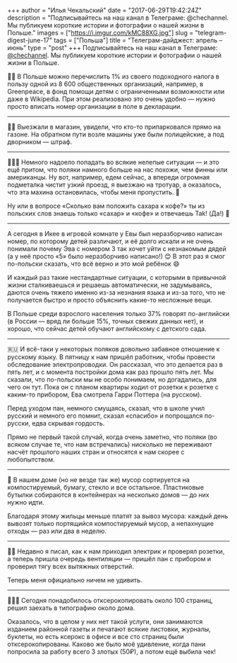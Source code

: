 +++
author = "Илья Чекальский"
date = "2017-06-29T19:42:24Z"
description = "Подписывайтесь на наш канал в Телеграме: @chechannel. Мы публикуем короткие истории и фотографии о нашей жизни в Польше."
images = ["https://i.imgur.com/kMC88XG.jpg"]
slug = "telegram-digest-june-17"
tags = ["Польша"]
title = "Телеграм-дайджест: апрель – июнь"
type = "post"
+++
Подписывайтесь на наш канал в Телеграме: [@chechannel](https://t.me/chechannel). Мы публикуем короткие истории и фотографии о нашей жизни в Польше.

👷🏻 В Польше можно перечислить 1% из своего подоходного налога в пользу одной из 8 600 общественных организаций, например, в Greenpeace, в фонд помощи детям с ограниченными возможности или даже в Wikipedia. При этом реализовано это очень удобно — нужно просто вписать номер организации в поле в декларации.

--------
👮🏻 Выезжали в магазин, увидели, что кто-то припарковался прямо на газоне. На обратном пути возле машины уже были полицейские, а под дворником — штраф.

--------
🤦🏻‍♂️ Немного надоело попадать во всякие нелепые ситуации — и это ещё притом, что поляки намного больше на нас похожи, чем финны или американцы. Ну вот, например, едем сейчас, а впереди огромная подметалка чистит узкий проезд, я выезжаю на тротуар, а оказалось, что эта махина остановилась, чтобы меня пропустить. 🙈

Ну или в вопросе «Сколько вам положить сахара к кофе?» ты из польских слов знаешь только «сахар» и «кофе» и отвечаешь Tak! (Да!) 🙊

--------
А сегодня в Икее в игровой комнате у Евы был неразборчиво написан номер, по которому детей различают, и её долго искали и не очень понимали почему Эва с номером 3 так хочет уйти с незнакомым дядей (а у неё просто «5» было неразборчиво написано!) 😊 В этот раз я смог по-польски сказать, что всё верно и это мой ребёнок 😄

И каждый раз такие нестандартные ситуации, с которыми в привычной жизни сталкиваешься и решаешь автоматически, не задумываясь, даются очень тяжело именно из-за незнания языка и из-за того, что не получается быстро и просто объяснить какие-то несложные вещи.

В Польше среди взрослого населения только 37% говорят по-английски (в России — вряд ли больше 15%, точных свежих данных нет), и хорошо, что сейчас детей обучают английскому с детского сада.

--------
🇷🇺 И всё-таки у некоторых поляков довольно забавное отношение к русскому языку. В пятницу к нам пришёл работник, чтобы провести обследование электропроводки. Он рассказал, что это делается раз в пять лет, и с момента постройки дома как раз прошло пять лет. Мы сказали, что по-польски мы не особо понимаем, но догадались, для чего он тут. Пока он с планом квартиры ходил от розетки к розетке с каким-то прибором, Ева смотрела Гарри Поттера (на русском).

Перед уходом пан, немного смущаясь, сказал, что в школе учил русский и немного его помнит, сказал «спасибо» и попрощался по-русски, едва скрывая гордость.

Прямо не первый такой случай, когда очень заметно, что поляки (во всяком случае те, что нам встречались) нисколько не переживают насчёт прошлого наших стран и относятся к нам скорее с любопытством.

--------
🎄 В нашем доме (но не везде так же) мусор сортируется на компостируемый, бумагу, стекло и все остальное. Пластиковые бутылки собираются в контейнерах на несколько домов — до них нужно идти.

Благодаря этому жильцы меньше платят за вывоз мусора: каждый день вывозят только портящийся компостируемый мусор, а непахнущие отходы — раз или два в неделю.

--------
👷🏻 Недавно я писал, как к нам приходил электрик и проверял розетки, а теперь пришла очередь вентиляции — пришёл пан с прибором и проверил тягу всех вытяжных отверстий.

Теперь меня официально ничем не удивить.

--------
🤷🏻‍♂️ Сегодня понадобилось отксерокопировать около 100 страниц, решил заехать в типографию около дома.

Оказалось, что в целом у них нет такой услуги, они занимаются изданием районной газеты и печатают всякие листовки, журналы, буклеты, но есть ксерокс в офисе и все сто страниц были отксерокопированы. Каково же было моё удивление, когда пани попросила за работу всего 3 злотых (50₽), а потом ещё выбила чек!